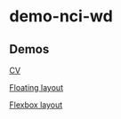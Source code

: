 # demo-nci-wd
## Demos

[CV](https://mdibenedetto.github.io/demo-nci-wd/cv/index.html)

[Floating layout](https://mdibenedetto.github.io/demo-nci-wd/floating-layout/index.html)

[Flexbox layout](https://mdibenedetto.github.io/demo-nci-wd/flexbox-layout-photos/index.html) 